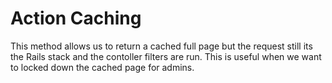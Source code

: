 # Action Caching
This method allows us to return a cached full page but the request still its the Rails stack and the contoller filters are run. This is useful when we want to locked down the cached page for admins.
